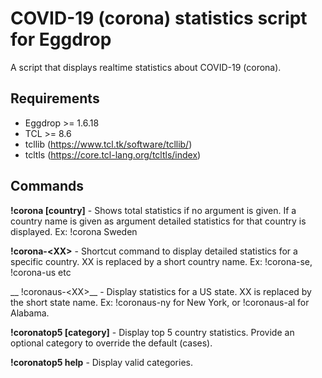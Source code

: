 # COVID-19 (corona) statistics script for Eggdrop

A script that displays realtime statistics about COVID-19 (corona).

## Requirements

* Eggdrop >= 1.6.18
* TCL >= 8.6
* tcllib (<https://www.tcl.tk/software/tcllib/>)
* tcltls (<https://core.tcl-lang.org/tcltls/index>)

## Commands

__!corona [country]__ - Shows total statistics if no argument is given. If a country name is given as argument detailed statistics for that country is displayed. Ex: !corona Sweden

__!corona-&lt;XX&gt;__ -  Shortcut command to display detailed statistics for a specific country. XX is replaced by a short country name. Ex: !corona-se, !corona-us etc

__ !coronaus-&lt;XX&gt;__ - Display statistics for a US state. XX is replaced by the short state name. Ex: !coronaus-ny for New York, or !coronaus-al for Alabama.

__!coronatop5 [category]__ - Display top 5 country statistics. Provide an optional category to override the default (cases).

__!coronatop5 help__ - Display valid categories.
